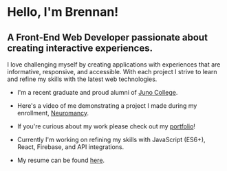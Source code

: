 # Hello, I'm Brennan!

## A Front-End Web Developer passionate about creating interactive experiences.

I love challenging myself by creating applications with experiences that are informative, responsive, and accessible. With each project I strive to learn and refine my skills with the latest web technologies.

- I'm a recent graduate and proud alumni of [Juno College](https://junocollege.com/).

- Here's a video of me demonstrating a project I made during my enrollment, [Neuromancy](https://www.loom.com/share/1ef21907fc6145c6bea4fb34b591fd81). 

- If you're curious about my work please check out my [portfolio](https://www.brennan-w-curtis.com/)!

- Currently I'm working on refining my skills with JavaScript (ES6+), React, Firebase, and API integrations.

- My resume can be found [here](https://www.brennan-w-curtis.com/assets/downloads/Brennan-W-Curtis-Resume.pdf).

<!-- <img align="left" src="https://github-readme-stats.vercel.app/api?username=brennan-w-curtis&show_icons=true&locale=en&theme=prussian" alt="Brennan's github stats" /> -->
